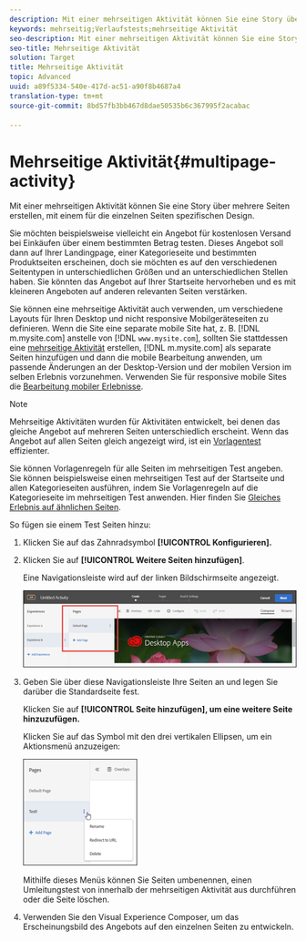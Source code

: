 ```yaml
---
description: Mit einer mehrseitigen Aktivität können Sie eine Story über mehrere Seiten erstellen, mit einem für die einzelnen Seiten spezifischen Design.
keywords: mehrseitig;Verlaufstests;mehrseitige Aktivität
seo-description: Mit einer mehrseitigen Aktivität können Sie eine Story über mehrere Seiten erstellen, mit einem für die einzelnen Seiten spezifischen Design.
seo-title: Mehrseitige Aktivität
solution: Target
title: Mehrseitige Aktivität
topic: Advanced
uuid: a89f5334-540e-417d-ac51-a90f8b4687a4
translation-type: tm+mt
source-git-commit: 8bd57fb3bb467d8dae50535b6c367995f2acabac

---
```



# Mehrseitige Aktivität{#multipage-activity}

Mit einer mehrseitigen Aktivität können Sie eine Story über mehrere Seiten erstellen, mit einem für die einzelnen Seiten spezifischen Design.

Sie möchten beispielsweise vielleicht ein Angebot für kostenlosen Versand bei Einkäufen über einem bestimmten Betrag testen. Dieses Angebot soll dann auf Ihrer Landingpage, einer Kategorieseite und bestimmten Produktseiten erscheinen, doch sie möchten es auf den verschiedenen Seitentypen in unterschiedlichen Größen und an unterschiedlichen Stellen haben. Sie könnten das Angebot auf Ihrer Startseite hervorheben und es mit kleineren Angeboten auf anderen relevanten Seiten verstärken.

Sie können eine mehrseitige Aktivität auch verwenden, um verschiedene Layouts für Ihren Desktop und nicht responsive Mobilgeräteseiten zu definieren. Wenn die Site eine separate mobile Site hat, z. B. [!DNL m.mysite.com] anstelle von [!DNL `www.mysite.com`], sollten Sie stattdessen eine [mehrseitige Aktivität](../../c-experiences/c-visual-experience-composer/multipage-activity.md#concept_277E096063E14813AC5D8EDFA1D2ED48) erstellen, [!DNL m.mysite.com] als separate Seiten hinzufügen und dann die mobile Bearbeitung anwenden, um passende Änderungen an der Desktop-Version und der mobilen Version im selben Erlebnis vorzunehmen. Verwenden Sie für responsive mobile Sites die [Bearbeitung mobiler Erlebnisse](../../c-experiences/c-visual-experience-composer/mobile-viewports.md#concept_8E45527C4ABC41D59AA3553BEDC76FA5).

>[!NOTE]
>
>Mehrseitige Aktivitäten wurden für Aktivitäten entwickelt, bei denen das gleiche Angebot auf mehreren Seiten unterschiedlich erscheint. Wenn das Angebot auf allen Seiten gleich angezeigt wird, ist ein [Vorlagentest](../../c-experiences/c-visual-experience-composer/temtest.md#task_2539D51A18044F82B0D9895636546781) effizienter.

Sie können Vorlagenregeln für alle Seiten im mehrseitigen Test angeben. Sie können beispielsweise einen mehrseitigen Test auf der Startseite und allen Kategorieseiten ausführen, indem Sie Vorlagenregeln auf die Kategorieseite im mehrseitigen Test anwenden. Hier finden Sie [Gleiches Erlebnis auf ähnlichen Seiten](../../c-experiences/c-visual-experience-composer/temtest.md#task_2539D51A18044F82B0D9895636546781).

So fügen sie einem Test Seiten hinzu:

1. Klicken Sie auf das Zahnradsymbol **[!UICONTROL Konfigurieren].**
1. Klicken Sie auf **[!UICONTROL Weitere Seiten hinzufügen]**.

   Eine Navigationsleiste wird auf der linken Bildschirmseite angezeigt.

   ![](assets/multipage_nav.png)

1. Geben Sie über diese Navigationsleiste Ihre Seiten an und legen Sie darüber die Standardseite fest.

   Klicken Sie auf **[!UICONTROL Seite hinzufügen], um eine weitere Seite hinzuzufügen.**

   Klicken Sie auf das Symbol mit den drei vertikalen Ellipsen, um ein Aktionsmenü anzuzeigen:

   ![](assets/multipage_menu.png)

   Mithilfe dieses Menüs können Sie Seiten umbenennen, einen Umleitungstest von innerhalb der mehrseitigen Aktivität aus durchführen oder die Seite löschen.

1. Verwenden Sie den Visual Experience Composer, um das Erscheinungsbild des Angebots auf den einzelnen Seiten zu entwickeln.

